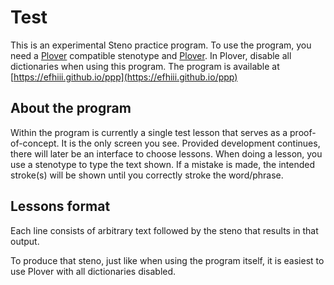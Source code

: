 # Test
This is an experimental Steno practice program. To use the program, you need a [Plover](https://www.openstenoproject.org/plover/) compatible stenotype and [Plover](https://www.openstenoproject.org/plover/). In Plover, disable all dictionaries when using this program. The program is available at [https://efhiii.github.io/ppp](https://efhiii.github.io/ppp)

## About the program
Within the program is currently a single test lesson that serves as a proof-of-concept. It is the only screen you see. Provided development continues, there will later be an interface to choose lessons. When doing a lesson, you use a stenotype to type the text shown. If a mistake is made, the intended stroke(s) will be shown until you correctly stroke the word/phrase.

## Lessons format
Each line consists of arbitrary text followed by the steno that results in that output.

To produce that steno, just like when using the program itself, it is easiest to use Plover with all dictionaries disabled.
